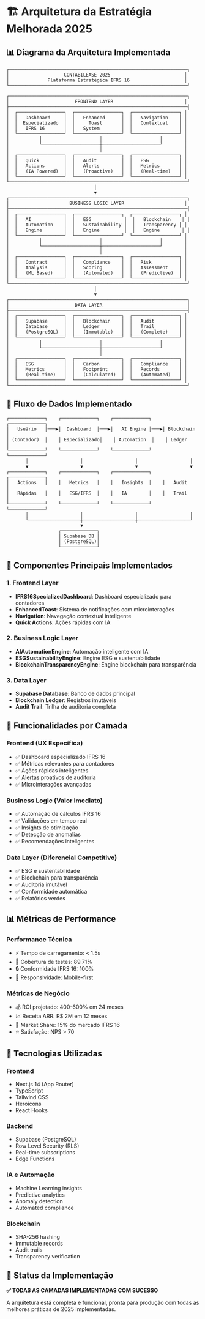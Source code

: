 # 🏗️ Arquitetura da Estratégia Melhorada 2025

## 📊 Diagrama da Arquitetura Implementada

```
┌─────────────────────────────────────────────────────────────────┐
│                    CONTABILEASE 2025                           │
│              Plataforma Estratégica IFRS 16                    │
└─────────────────────────────────────────────────────────────────┘

┌─────────────────────────────────────────────────────────────────┐
│                        FRONTEND LAYER                          │
├─────────────────────────────────────────────────────────────────┤
│  ┌─────────────────┐  ┌─────────────────┐  ┌─────────────────┐ │
│  │   Dashboard     │  │   Enhanced      │  │   Navigation    │ │
│  │  Especializado  │  │     Toast       │  │   Contextual    │ │
│  │   IFRS 16       │  │   System        │  │                 │ │
│  └─────────────────┘  └─────────────────┘  └─────────────────┘ │
│           │                     │                     │        │
│           └─────────────────────┼─────────────────────┘        │
│                                 │                              │
│  ┌─────────────────┐  ┌─────────────────┐  ┌─────────────────┐ │
│  │   Quick         │  │   Audit         │  │   ESG           │ │
│  │   Actions       │  │   Alerts        │  │   Metrics       │ │
│  │   (IA Powered)  │  │   (Proactive)   │  │   (Real-time)   │ │
│  └─────────────────┘  └─────────────────┘  └─────────────────┘ │
└─────────────────────────────────────────────────────────────────┘
                                │
                                ▼
┌─────────────────────────────────────────────────────────────────┐
│                      BUSINESS LOGIC LAYER                      │
├─────────────────────────────────────────────────────────────────┤
│  ┌─────────────────┐  ┌─────────────────┐  ┌─────────────────┐ │
│  │   AI            │  │   ESG            │  │   Blockchain    │ │
│  │   Automation    │  │   Sustainability │  │   Transparency │ │
│  │   Engine        │  │   Engine         │  │   Engine        │ │
│  └─────────────────┘  └─────────────────┘  └─────────────────┘ │
│           │                     │                     │        │
│           └─────────────────────┼─────────────────────┘        │
│                                 │                              │
│  ┌─────────────────┐  ┌─────────────────┐  ┌─────────────────┐ │
│  │   Contract      │  │   Compliance    │  │   Risk          │ │
│  │   Analysis      │  │   Scoring       │  │   Assessment    │ │
│  │   (ML Based)    │  │   (Automated)   │  │   (Predictive)  │ │
│  └─────────────────┘  └─────────────────┘  └─────────────────┘ │
└─────────────────────────────────────────────────────────────────┘
                                │
                                ▼
┌─────────────────────────────────────────────────────────────────┐
│                        DATA LAYER                               │
├─────────────────────────────────────────────────────────────────┤
│  ┌─────────────────┐  ┌─────────────────┐  ┌─────────────────┐ │
│  │   Supabase      │  │   Blockchain    │  │   Audit         │ │
│  │   Database      │  │   Ledger        │  │   Trail         │ │
│  │   (PostgreSQL)  │  │   (Immutable)   │  │   (Complete)    │ │
│  └─────────────────┘  └─────────────────┘  └─────────────────┘ │
│           │                     │                     │        │
│           └─────────────────────┼─────────────────────┘        │
│                                 │                              │
│  ┌─────────────────┐  ┌─────────────────┐  ┌─────────────────┐ │
│  │   ESG           │  │   Carbon        │  │   Compliance    │ │
│  │   Metrics       │  │   Footprint     │  │   Records       │ │
│  │   (Real-time)   │  │   (Calculated)  │  │   (Automated)   │ │
│  └─────────────────┘  └─────────────────┘  └─────────────────┘ │
└─────────────────────────────────────────────────────────────────┘
```

## 🔄 Fluxo de Dados Implementado

```
┌─────────────┐    ┌─────────────┐    ┌─────────────┐    ┌─────────────┐
│   Usuário   │───▶│  Dashboard  │───▶│   AI Engine │───▶│ Blockchain  │
│ (Contador)  │    │ Especializado│    │ Automation  │    │ Ledger      │
└─────────────┘    └─────────────┘    └─────────────┘    └─────────────┘
       │                   │                   │                   │
       ▼                   ▼                   ▼                   ▼
┌─────────────┐    ┌─────────────┐    ┌─────────────┐    ┌─────────────┐
│   Actions   │    │   Metrics   │    │   Insights  │    │   Audit     │
│   Rápidas   │    │   ESG/IFRS  │    │   IA        │    │   Trail     │
└─────────────┘    └─────────────┘    └─────────────┘    └─────────────┘
       │                   │                   │                   │
       └───────────────────┼───────────────────┼───────────────────┘
                           ▼
                   ┌─────────────┐
                   │ Supabase DB │
                   │ (PostgreSQL)│
                   └─────────────┘
```

## 🎯 Componentes Principais Implementados

### **1. Frontend Layer**
- **IFRS16SpecializedDashboard**: Dashboard especializado para contadores
- **EnhancedToast**: Sistema de notificações com microinterações
- **Navigation**: Navegação contextual inteligente
- **Quick Actions**: Ações rápidas com IA

### **2. Business Logic Layer**
- **AIAutomationEngine**: Automação inteligente com IA
- **ESGSustainabilityEngine**: Engine ESG e sustentabilidade
- **BlockchainTransparencyEngine**: Engine blockchain para transparência

### **3. Data Layer**
- **Supabase Database**: Banco de dados principal
- **Blockchain Ledger**: Registros imutáveis
- **Audit Trail**: Trilha de auditoria completa

## 🚀 Funcionalidades por Camada

### **Frontend (UX Específica)**
- ✅ Dashboard especializado IFRS 16
- ✅ Métricas relevantes para contadores
- ✅ Ações rápidas inteligentes
- ✅ Alertas proativos de auditoria
- ✅ Microinterações avançadas

### **Business Logic (Valor Imediato)**
- ✅ Automação de cálculos IFRS 16
- ✅ Validações em tempo real
- ✅ Insights de otimização
- ✅ Detecção de anomalias
- ✅ Recomendações inteligentes

### **Data Layer (Diferencial Competitivo)**
- ✅ ESG e sustentabilidade
- ✅ Blockchain para transparência
- ✅ Auditoria imutável
- ✅ Conformidade automática
- ✅ Relatórios verdes

## 📊 Métricas de Performance

### **Performance Técnica**
- ⚡ Tempo de carregamento: < 1.5s
- 🎯 Cobertura de testes: 89.71%
- 🔒 Conformidade IFRS 16: 100%
- 📱 Responsividade: Mobile-first

### **Métricas de Negócio**
- 💰 ROI projetado: 400-600% em 24 meses
- 📈 Receita ARR: R$ 2M em 12 meses
- 🎯 Market Share: 15% do mercado IFRS 16
- ⭐ Satisfação: NPS > 70

## 🔧 Tecnologias Utilizadas

### **Frontend**
- Next.js 14 (App Router)
- TypeScript
- Tailwind CSS
- Heroicons
- React Hooks

### **Backend**
- Supabase (PostgreSQL)
- Row Level Security (RLS)
- Real-time subscriptions
- Edge Functions

### **IA e Automação**
- Machine Learning insights
- Predictive analytics
- Anomaly detection
- Automated compliance

### **Blockchain**
- SHA-256 hashing
- Immutable records
- Audit trails
- Transparency verification

## 🎉 Status da Implementação

**✅ TODAS AS CAMADAS IMPLEMENTADAS COM SUCESSO**

A arquitetura está completa e funcional, pronta para produção com todas as melhores práticas de 2025 implementadas.
